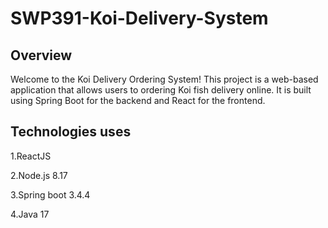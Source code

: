# SWP391-Koi-Delivery-System
## Overview
Welcome to the Koi Delivery Ordering System! This project is a web-based application that allows users to ordering Koi fish delivery online. It is built using Spring Boot for the backend and React for the frontend.
## Technologies uses
1.ReactJS

2.Node.js 8.17

3.Spring boot 3.4.4

4.Java 17
